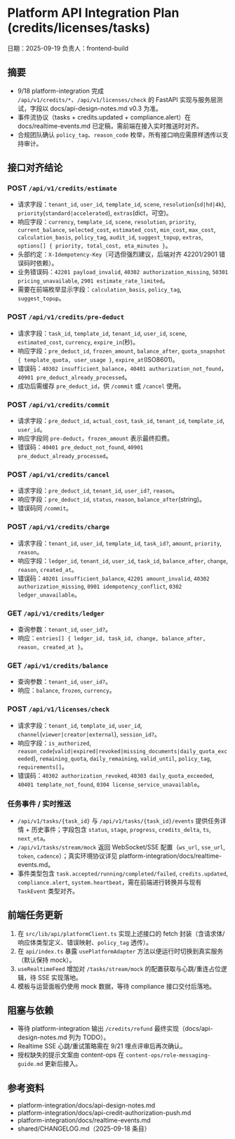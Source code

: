 ﻿# Platform API Integration Plan (credits/licenses/tasks)

日期：2025-09-19
负责人：frontend-build

## 摘要
- 9/18 platform-integration 完成 `/api/v1/credits/*`、`/api/v1/licenses/check` 的 FastAPI 实现与服务层测试，字段以 docs/api-design-notes.md v0.3 为准。
- 事件流协议（tasks + credits.updated + compliance.alert）在 docs/realtime-events.md 已定稿，需前端在接入实时推送时对齐。
- 合规团队确认 `policy_tag`、`reason_code` 枚举，所有接口响应需原样透传以支持审计。

## 接口对齐结论
### POST `/api/v1/credits/estimate`
- 请求字段：`tenant_id`, `user_id`, `template_id`, `scene`, `resolution`(`sd|hd|4k`), `priority`(`standard|accelerated`), `extras`(dict，可空)。
- 响应字段：`currency`, `template_id`, `scene`, `resolution`, `priority`, `current_balance`, `selected_cost`, `estimated_cost`, `min_cost`, `max_cost`, `calculation_basis`, `policy_tag`, `audit_id`, `suggest_topup`, `extras`, `options[] { priority, total_cost, eta_minutes }`。
- 头部约定：`X-Idempotency-Key`（可选但强烈建议，后端对齐 42201/2901 错误码时依赖）。
- 业务错误码：`42201 payload_invalid`, `40302 authorization_missing`, `50301 pricing_unavailable`, `2901 estimate_rate_limited`。
- 需要在前端枚举显示字段：`calculation_basis`, `policy_tag`, `suggest_topup`。

### POST `/api/v1/credits/pre-deduct`
- 请求字段：`task_id`, `template_id`, `tenant_id`, `user_id`, `scene`, `estimated_cost`, `currency`, `expire_in`(秒)。
- 响应字段：`pre_deduct_id`, `frozen_amount`, `balance_after`, `quota_snapshot { template_quota, user_usage }`, `expire_at`(ISO8601)。
- 错误码：`40302 insufficient_balance`，`40401 authorization_not_found`，`40901 pre_deduct_already_processed`。
- 成功后需缓存 `pre_deduct_id`，供 `/commit` 或 `/cancel` 使用。

### POST `/api/v1/credits/commit`
- 请求字段：`pre_deduct_id`, `actual_cost`, `task_id`, `tenant_id`, `template_id`, `user_id`。
- 响应字段同 `pre-deduct`，`frozen_amount` 表示最终扣费。
- 错误码：`40401 pre_deduct_not_found`, `40901 pre_deduct_already_processed`。

### POST `/api/v1/credits/cancel`
- 请求字段：`pre_deduct_id`, `tenant_id`, `user_id?`, `reason`。
- 响应字段：`pre_deduct_id`, `status`, `reason`, `balance_after`(string)。
- 错误码同 `/commit`。

### POST `/api/v1/credits/charge`
- 请求字段：`tenant_id`, `user_id`, `template_id`, `task_id?`, `amount`, `priority`, `reason`。
- 响应字段：`ledger_id`, `tenant_id`, `user_id`, `task_id`, `balance_after`, `change`, `reason`, `created_at`。
- 错误码：`40201 insufficient_balance`, `42201 amount_invalid`, `40302 authorization_missing`, `0901 idempotency_conflict`, `0302 ledger_unavailable`。

### GET `/api/v1/credits/ledger`
- 查询参数：`tenant_id`, `user_id?`。
- 响应：`entries[] { ledger_id, task_id, change, balance_after, reason, created_at }`。

### GET `/api/v1/credits/balance`
- 查询参数：`tenant_id`, `user_id?`。
- 响应：`balance`, `frozen`, `currency`。

### POST `/api/v1/licenses/check`
- 请求字段：`tenant_id`, `template_id`, `user_id`, `channel`(`viewer|creator|external`), `session_id?`。
- 响应字段：`is_authorized`, `reason_code`(`valid|expired|revoked|missing_documents|daily_quota_exceeded`), `remaining_quota`, `daily_remaining`, `valid_until`, `policy_tag`, `requirements[]`。
- 错误码：`40302 authorization_revoked`, `40303 daily_quota_exceeded`, `40401 template_not_found`, `0304 license_service_unavailable`。

### 任务事件 / 实时推送
- `/api/v1/tasks/{task_id}` 与 `/api/v1/tasks/{task_id}/events` 提供任务详情 + 历史事件；字段包含 `status`, `stage`, `progress`, `credits_delta`, `ts`, `next_eta`。
- `/api/v1/tasks/stream/mock` 返回 WebSocket/SSE 配置（`ws_url`, `sse_url`, `token`, `cadence`）；真实环境协议详见 platform-integration/docs/realtime-events.md。
- 事件类型包含 `task.accepted/running/completed/failed`, `credits.updated`, `compliance.alert`, `system.heartbeat`，需在前端进行转换并与现有 `TaskEvent` 类型对齐。

## 前端任务更新
1. 在 `src/lib/api/platformClient.ts` 实现上述接口的 fetch 封装（含请求体/响应体类型定义、错误映射、`policy_tag` 透传）。
2. 在 `api/index.ts` 暴露 `usePlatformAdapter` 方法以便运行时切换到真实服务（默认保持 mock）。
3. `useRealtimeFeed` 增加对 `/tasks/stream/mock` 的配置获取与心跳/重连占位逻辑，待 SSE 实现落地。
4. 模板与运营面板仍使用 mock 数据，等待 compliance 接口交付后落地。

## 阻塞与依赖
- 等待 platform-integration 输出 `/credits/refund` 最终实现（docs/api-design-notes.md 列为 TODO）。
- Realtime SSE 心跳/重试策略需在 9/21 埋点评审后再次确认。
- 授权缺失的提示文案由 content-ops 在 `content-ops/role-messaging-guide.md` 更新后接入。

## 参考资料
- platform-integration/docs/api-design-notes.md
- platform-integration/docs/api-credit-authorization-push.md
- platform-integration/docs/realtime-events.md
- shared/CHANGELOG.md（2025-09-18 条目）
